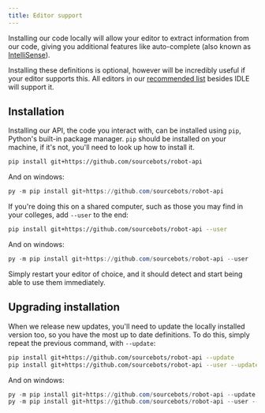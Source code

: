 ```yaml
---
title: Editor support
---
```


Installing our code locally will allow your editor to extract information from our code, giving you additional features like auto-complete (also known as [IntelliSense](https://en.wikipedia.org/wiki/IntelliSense)).

Installing these definitions is optional, however will be incredibly useful if your editor supports this. All editors in our [recommended list](/tutorials/editors/) besides IDLE will support it.

## Installation
Installing our API, the code you interact with, can be installed using `pip`, Python's built-in package manager. `pip` should be installed on your machine, if it's not, you'll need to look up how to install it. 

```bash
pip install git+https://github.com/sourcebots/robot-api
```
And on windows:

```powershell
py -m pip install git+https://github.com/sourcebots/robot-api
```

If you're doing this on a shared computer, such as those you may find in your colleges, add `--user` to the end:

```bash
pip install git+https://github.com/sourcebots/robot-api --user
```
And on windows:

```powershell
py -m pip install git+https://github.com/sourcebots/robot-api --user
```

Simply restart your editor of choice, and it should detect and start being able to use them immediately.

## Upgrading installation

When we release new updates, you'll need to update the locally installed version too, so you have the most up to date definitions. To do this, simply repeat the previous command, with `--update`:

```bash
pip install git+https://github.com/sourcebots/robot-api --update
pip install git+https://github.com/sourcebots/robot-api --user --update
```
And on windows:

```powershell
py -m pip install git+https://github.com/sourcebots/robot-api --update
py -m pip install git+https://github.com/sourcebots/robot-api --user --update
```
